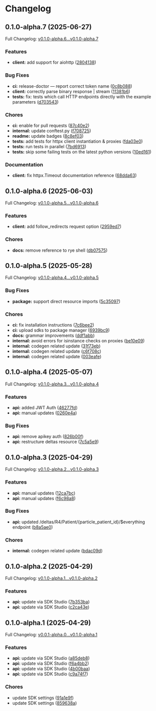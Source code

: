 # Changelog

## 0.1.0-alpha.7 (2025-06-27)

Full Changelog: [v0.1.0-alpha.6...v0.1.0-alpha.7](https://github.com/stsak20/particle_sdk/compare/v0.1.0-alpha.6...v0.1.0-alpha.7)

### Features

* **client:** add support for aiohttp ([2804138](https://github.com/stsak20/particle_sdk/commit/280413870e3fe813c55b0bb9700b77c3f0d4d463))


### Bug Fixes

* **ci:** release-doctor — report correct token name ([0c8b088](https://github.com/stsak20/particle_sdk/commit/0c8b08881417982937eb33c95e24d1650b4c2793))
* **client:** correctly parse binary response | stream ([11381b6](https://github.com/stsak20/particle_sdk/commit/11381b697cfe449c61c5c703099d57d26e634e82))
* **tests:** fix: tests which call HTTP endpoints directly with the example parameters ([d703543](https://github.com/stsak20/particle_sdk/commit/d703543986be8a6af0bef7d4add846bfb8bd729d))


### Chores

* **ci:** enable for pull requests ([87c40e2](https://github.com/stsak20/particle_sdk/commit/87c40e2707cf8dba847aa9bfc4fc0607efc629b7))
* **internal:** update conftest.py ([f708725](https://github.com/stsak20/particle_sdk/commit/f70872507c81511eed13559071b8241eaa6c732c))
* **readme:** update badges ([8c8ef03](https://github.com/stsak20/particle_sdk/commit/8c8ef0352d34e525b2e486db06a773108541fece))
* **tests:** add tests for httpx client instantiation & proxies ([fda03e0](https://github.com/stsak20/particle_sdk/commit/fda03e03cf3da5a95b820e2debef15c46d54f6b7))
* **tests:** run tests in parallel ([7bd6913](https://github.com/stsak20/particle_sdk/commit/7bd6913aab3fa380aae3e6833a54aa2f894f998e))
* **tests:** skip some failing tests on the latest python versions ([10ed161](https://github.com/stsak20/particle_sdk/commit/10ed1616b10a87705c8e697d71c8fa420c60d8f1))


### Documentation

* **client:** fix httpx.Timeout documentation reference ([68dda63](https://github.com/stsak20/particle_sdk/commit/68dda638d4332d39a415fc5fa4b179e4cd16e4f5))

## 0.1.0-alpha.6 (2025-06-03)

Full Changelog: [v0.1.0-alpha.5...v0.1.0-alpha.6](https://github.com/stsak20/particle_sdk/compare/v0.1.0-alpha.5...v0.1.0-alpha.6)

### Features

* **client:** add follow_redirects request option ([2959ed7](https://github.com/stsak20/particle_sdk/commit/2959ed753e04f3c21bd26cb3f8d92df7b9b25f84))


### Chores

* **docs:** remove reference to rye shell ([db07575](https://github.com/stsak20/particle_sdk/commit/db07575cfd57c0522804191c2c253a9879632ac5))

## 0.1.0-alpha.5 (2025-05-28)

Full Changelog: [v0.1.0-alpha.4...v0.1.0-alpha.5](https://github.com/stsak20/particle_sdk/compare/v0.1.0-alpha.4...v0.1.0-alpha.5)

### Bug Fixes

* **package:** support direct resource imports ([5c35097](https://github.com/stsak20/particle_sdk/commit/5c350978f6d534bf0626a63f051025ed8d541e11))


### Chores

* **ci:** fix installation instructions ([7c6bee2](https://github.com/stsak20/particle_sdk/commit/7c6bee271b9de85d17c3eda428c0eafc9627698d))
* **ci:** upload sdks to package manager ([6939bc9](https://github.com/stsak20/particle_sdk/commit/6939bc911944438bbf41d178baaf5de19d1043fa))
* **docs:** grammar improvements ([ddf1abb](https://github.com/stsak20/particle_sdk/commit/ddf1abb1f03e2e474cc5e1db23266a1e58cab4fc))
* **internal:** avoid errors for isinstance checks on proxies ([be10e09](https://github.com/stsak20/particle_sdk/commit/be10e0927489c463d5bde7bfd9579fb8ea01b7e1))
* **internal:** codegen related update ([31f73eb](https://github.com/stsak20/particle_sdk/commit/31f73eb5bfc3d7f6f894d36f7058b3e63c323d14))
* **internal:** codegen related update ([c6f708c](https://github.com/stsak20/particle_sdk/commit/c6f708cab21bed39b9818e04b62446ab648f3da2))
* **internal:** codegen related update ([003eafe](https://github.com/stsak20/particle_sdk/commit/003eafebfaa5aa2bf578a52da99d729ec214abe8))

## 0.1.0-alpha.4 (2025-05-07)

Full Changelog: [v0.1.0-alpha.3...v0.1.0-alpha.4](https://github.com/stsak20/particle_sdk/compare/v0.1.0-alpha.3...v0.1.0-alpha.4)

### Features

* **api:** added JWT Auth ([46277fd](https://github.com/stsak20/particle_sdk/commit/46277fdbe0795cf30f2e6d8d22657eee47d3d726))
* **api:** manual updates ([0260e4a](https://github.com/stsak20/particle_sdk/commit/0260e4a334b8f98a72ddb3e69d6f6d1fbf1433f9))


### Bug Fixes

* **api:** remove apikey auth ([826b00f](https://github.com/stsak20/particle_sdk/commit/826b00f652f08d8fea9f6806b88c948c1c517c5c))
* **api:** restructure deltas resource ([7c5a5e9](https://github.com/stsak20/particle_sdk/commit/7c5a5e94cc9849405d4fa2dc00166add2a924397))

## 0.1.0-alpha.3 (2025-04-29)

Full Changelog: [v0.1.0-alpha.2...v0.1.0-alpha.3](https://github.com/stsak20/particle_sdk/compare/v0.1.0-alpha.2...v0.1.0-alpha.3)

### Features

* **api:** manual updates ([12ca7bc](https://github.com/stsak20/particle_sdk/commit/12ca7bcc40e4094a74e42a777046a03c3a0151cb))
* **api:** manual updates ([f6c98a8](https://github.com/stsak20/particle_sdk/commit/f6c98a855fecd9a7c2b94b1365fd84ab0b74e7fd))


### Bug Fixes

* **api:** updated /deltas/R4/Patient/{particle_patient_id}/$everything endpoint ([b8a5ae0](https://github.com/stsak20/particle_sdk/commit/b8a5ae0c3a7b17c7db8271b933f9bd63602087f5))


### Chores

* **internal:** codegen related update ([bdac09d](https://github.com/stsak20/particle_sdk/commit/bdac09d39be80753a718b24d0b807d36535bc927))

## 0.1.0-alpha.2 (2025-04-29)

Full Changelog: [v0.1.0-alpha.1...v0.1.0-alpha.2](https://github.com/stsak20/particle_sdk/compare/v0.1.0-alpha.1...v0.1.0-alpha.2)

### Features

* **api:** update via SDK Studio ([7b353ba](https://github.com/stsak20/particle_sdk/commit/7b353bac4225b0f4d47944d4ff6326590279a5d7))
* **api:** update via SDK Studio ([c2ca43e](https://github.com/stsak20/particle_sdk/commit/c2ca43efe71ee9f4dc519fe9ddec0129750dca50))

## 0.1.0-alpha.1 (2025-04-29)

Full Changelog: [v0.0.1-alpha.0...v0.1.0-alpha.1](https://github.com/stsak20/particle_sdk/compare/v0.0.1-alpha.0...v0.1.0-alpha.1)

### Features

* **api:** update via SDK Studio ([a85deb8](https://github.com/stsak20/particle_sdk/commit/a85deb80b8228decc6cd158fe0cdc073443e764c))
* **api:** update via SDK Studio ([f6a4bb2](https://github.com/stsak20/particle_sdk/commit/f6a4bb2456ede53c03ef37f5b8b8c04686e1f104))
* **api:** update via SDK Studio ([4b00baa](https://github.com/stsak20/particle_sdk/commit/4b00baa0b49140759e6088fca4c92b2b134f9ba2))
* **api:** update via SDK Studio ([c9a74f7](https://github.com/stsak20/particle_sdk/commit/c9a74f7a0eb30a2e9b76ac18312b726076a5633f))


### Chores

* update SDK settings ([91a1e9f](https://github.com/stsak20/particle_sdk/commit/91a1e9f57ef4abe7cce157d659c5b72a964d985e))
* update SDK settings ([859638a](https://github.com/stsak20/particle_sdk/commit/859638a2ee27a8207d5b03620d6dcdd9d9f27b0f))
